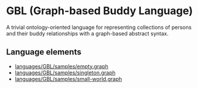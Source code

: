# GBL (Graph-based Buddy Language)
A trivial ontology-oriented language for representing collections of persons and their buddy relationships with a graph-based abstract syntax.
## Language elements
* [languages/GBL/samples/empty.graph](https://github.com/softlang/yas/blob/master/languages/GBL/samples/empty.graph)
* [languages/GBL/samples/singleton.graph](https://github.com/softlang/yas/blob/master/languages/GBL/samples/singleton.graph)
* [languages/GBL/samples/small-world.graph](https://github.com/softlang/yas/blob/master/languages/GBL/samples/small-world.graph)
